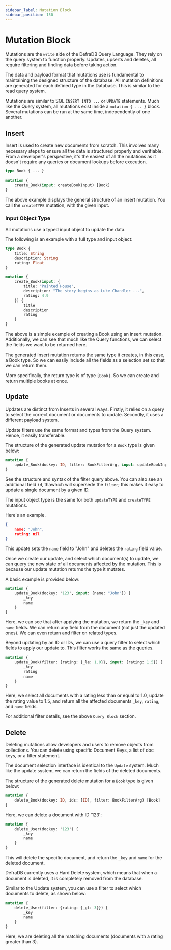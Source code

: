 ```yaml
---
sidebar_label: Mutation Block
sidebar_position: 150
---
```

# Mutation Block

Mutations are the `write` side of the DefraDB Query Language. They rely on the query system to function properly. Updates, upserts and deletes, all require filtering and finding data before taking action. 

The data and payload format that mutations use is fundamental to maintaining the designed structure of the database. All mutation definitions are generated for each defined type in the Database. This is similar to the read query system.

Mutations are similar to SQL `INSERT INTO ...` or `UPDATE` statements. Much like the Query system, all mutations exist inside a `mutation { ... }` block. Several mutations can be run at the same time, independently of one another.

## Insert

Insert is used to create new documents from scratch. This involves many necessary steps to ensure all the data is structured properly and verifiable. From a developer's perspective, it's the easiest of all the mutations as it doesn't require any queries or document lookups before execution.

```graphql
type Book { ... }

mutation {
    create_Book(input: createBookInput) [Book]
}
```

The above example displays the general structure of an insert mutation. You call the `createTYPE` mutation, with the given input.

### Input Object Type

All mutations use a typed input object to update the data.

The following is an example with a full type and input object:

```graphql 
type Book {
    title: String
    description: String
    rating: Float
}

mutation {
    create_Book(input: {
        title: "Painted House",
        description: "The story begins as Luke Chandler ...",
        rating: 4.9
    }) {
        title
        description
        rating
    }
}
```

The above is a simple example of creating a Book using an insert mutation. Additionally, we can see that much like the Query functions, we can select the fields we want to be returned here.

The generated insert mutation returns the same type it creates, in this case, a Book type. So we can easily include all the fields as a selection set so that we can return them.

More specifically, the return type is of type `[Book]`. So we can create and return multiple books at once.

## Update

Updates are distinct from Inserts in several ways. Firstly, it relies on a query to select the correct document or documents to update. Secondly, it uses a different payload system.

Update filters use the same format and types from the Query system. Hence, it easily transferable.

The structure of the generated update mutation for a `Book` type is given below:
```graphql
mutation {
    update_Book(dockey: ID, filter: BookFilterArg, input: updateBookInput) [Book]
}
```

See the structure and syntax of the filter query above. You can also see an additional field `id`, thawhich will supersede the `filter`; this makes it easy to update a single document by a given ID.

The input object type is the same for both `updateTYPE` and `createTYPE` mutations.

Here's an example.
```json
{
    name: "John",
    rating: nil
}
```

This update sets the `name` field to "John" and deletes the `rating` field value.

Once we create our update, and select which document(s) to update, we can query the new state of all documents affected by the mutation. This is because our update mutation returns the type it mutates.

A basic example is provided below:
```graphql
mutation {
    update_Book(dockey: '123', input: {name: "John"}) {
        _key
        name
    }
}

```

Here, we can see that after applying the mutation, we return the `_key` and `name` fields. We can return any field from the document (not just the updated ones). We can even return and filter on related types.

Beyond updating by an ID or IDs, we can use a query filter to select which fields to apply our update to. This filter works the same as the queries.

```graphql
mutation {
    update_Book(filter: {rating: {_le: 1.0}}, input: {rating: 1.5}) {
        _key
        rating
        name
    }
}
```

Here, we select all documents with a rating less than or equal to 1.0, update the rating value to 1.5, and return all the affected documents `_key`, `rating`, and `name` fields.

For additional filter details, see the above `Query Block` section.


## Delete

Deleting mutations allow developers and users to remove objects from collections. You can delete using specific Document Keys, a list of doc keys, or a filter statement.

The document selection interface is identical to the `Update` system. Much like the update system, we can return the fields of the deleted documents.

The structure of the generated delete mutation for a `Book` type is given below:
```graphql
mutation {
    delete_Book(dockey: ID, ids: [ID], filter: BookFilterArg) [Book]
}
```

Here, we can delete a document with ID '123':
```graphql
mutation {
    delete_User(dockey: '123') {
        _key
        name
    }
}
```

This will delete the specific document, and return the `_key` and `name` for the deleted document.

DefraDB currently uses a Hard Delete system, which means that when a document is deleted, it is completely removed from the database.

Similar to the Update system, you can use a filter to select which documents to delete, as shown below:

```graphql
mutation {
    delete_User(filter: {rating: {_gt: 3}}) {
        _key
        name
    }
}
```

Here, we are deleting all the matching documents (documents with a rating greater than 3).
